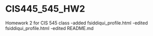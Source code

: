 # CIS445_545_HW2
Homework 2 for CIS 545 class
-added fsiddiqui_profile.html
-edited fsiddiqui_profile.html
-edited README.md

